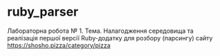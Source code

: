 # ruby_parser
Лабораторна робота № 1.
Тема. Налагодження середовища та реалізація першої версії Ruby-додатку для розбору (парсингу) сайту
https://shosho.pizza/category/pizza
